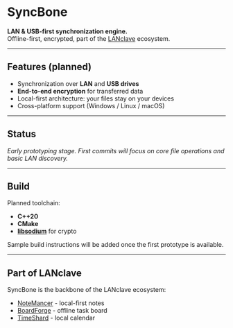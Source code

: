 # SyncBone

**LAN & USB-first synchronization engine.**  
Offline-first, encrypted, part of the [LANclave](https://github.com/lanclave) ecosystem.

---

## Features (planned)
- Synchronization over **LAN** and **USB drives**  
- **End-to-end encryption** for transferred data  
- Local-first architecture: your files stay on your devices  
- Cross-platform support (Windows / Linux / macOS)

---

## Status
_Early prototyping stage. First commits will focus on core file operations and basic LAN discovery._

---

## Build
Planned toolchain:
- **C++20**
- **CMake**
- **[libsodium](https://github.com/jedisct1/libsodium)** for crypto

Sample build instructions will be added once the first prototype is available.

---

## Part of LANclave
SyncBone is the backbone of the LANclave ecosystem:  
- [NoteMancer](https://github.com/lanclave/notemancer) - local-first notes  
- [BoardForge](https://github.com/lanclave/boardforge) - offline task board  
- [TimeShard](https://github.com/lanclave/timeshard) - local calendar
